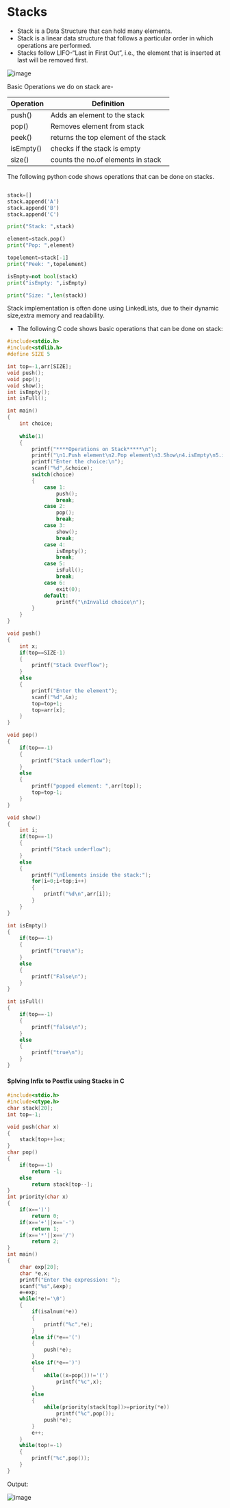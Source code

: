 # Stacks

-  Stack is a Data Structure that can hold many elements.
- Stack is a linear data structure that follows a particular order in which operations are performed.
- Stacks follow LIFO-“Last in First Out”, i.e., the element that is inserted at last will be removed first.


![image](https://github.com/user-attachments/assets/af74648a-2fb7-46c0-912e-8b3a389c4def)




  Basic Operations we do on stack are-

| Operation    | Definition                         |
|--------------|------------------------------------|
|push()        |Adds an element to the stack        |
|pop()         |Removes element from stack          |
|peek()        |returns the top element of the stack|
|isEmpty()     |checks if the stack is empty        |
|size()        |counts the no.of elements in stack  |



The following python code shows operations that can be done on stacks.

``` Python

stack=[]
stack.append('A')
stack.append('B')
stack.append('C')

print("Stack: ",stack)

element=stack.pop()
print("Pop: ",element)

topelement=stack[-1]
print("Peek: ",topelement)

isEmpty=not bool(stack)
print("isEmpty: ",isEmpty)

print("Size: ",len(stack))
```

Stack implementation is often done using LinkedLists,
due to their dynamic size,extra memory and readability.

- The following C code shows basic operations that can be done on stack:

``` C
#include<stdio.h>
#include<stdlib.h>
#define SIZE 5

int top=-1,arr[SIZE];
void push();
void pop();
void show();
int isEmpty();
int isFull();

int main()
{
	int choice;
	
	while(1)
	{
		printf("****Operations on Stack*****\n");
		printf("\n1.Push element\n2.Pop element\n3.Show\n4.isEmpty\n5.isFull\n6.Exit\n");
		printf("Enter the choice:\n");
		scanf("%d",&choice);
		switch(choice)
		{
			case 1:
				push();
				break;
			case 2:
				pop();
				break;
			case 3:
				show();
				break;
			case 4:
				isEmpty();
				break;
			case 5:
				isFull();
				break;
			case 6:
				exit(0);
			default:
				printf("\nInvalid choice\n");
		}
	}
}

void push()
{
	int x;
	if(top==SIZE-1)
	{
		printf("Stack Overflow");
	}
	else
	{
		printf("Enter the element");
		scanf("%d",&x);
		top=top+1;
		top=arr[x];
	}
}

void pop()
{
	if(top==-1)
	{
		printf("Stack underflow");
	}
	else
	{
		printf("popped element: ",arr[top]);
		top=top-1;
	}
}

void show()
{
	int i;
	if(top==-1)
	{
		printf("Stack underflow");
	}
	else
	{
		printf("\nElements inside the stack:");
		for(i=0;i<top;i++)
		{
			printf("%d\n",arr[i]);
		}
	}
}

int isEmpty()
{
	if(top==-1)
	{
		printf("true\n");
	}
	else
	{
		printf("False\n");
	}
}

int isFull()
{
	if(top==-1)
	{
		printf("false\n");
	}
	else
	{
		printf("true\n");
	}
}
```

#### Splving Infix to Postfix using Stacks in C

``` C
#include<stdio.h>
#include<ctype.h>
char stack[20];
int top=-1;

void push(char x)
{
	stack[top++]=x;
}
char pop()
{
	if(top==-1)
		return -1;
	else
		return stack[top--];
}
int priority(char x)
{
	if(x==')')
		return 0;
	if(x=='+'||x=='-')
		return 1;
	if(x=='*'||x=='/')
		return 2;
}
int main()
{
	char exp[20];
	char *e,x;
	printf("Enter the expression: ");
	scanf("%s",&exp);
	e=exp;
	while(*e!='\0')
	{
		if(isalnum(*e))
		{
			printf("%c",*e);
		}
		else if(*e=='(')
		{
			push(*e);
		}
		else if(*e==')')
		{
			while((x=pop())!='(')
				printf("%c",x);
		}
		else
		{
			while(priority(stack[top])>=priority(*e))
				printf("%c",pop());
			push(*e);
		}
		e++;
	}
	while(top!=-1)
	{
		printf("%c",pop());
	}
}
```

Output:

![image](https://github.com/user-attachments/assets/8172f18a-9d95-4128-95cc-3d1f6a7c6efd)
